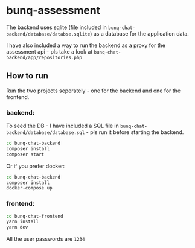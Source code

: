 # bunq-assessment
The backend uses sqlite (file included in `bunq-chat-backend/database/databse.sqlite`) as a database for the application data.

I have also included a way to run the backend as a proxy for the assessment api - pls take a look at `bunq-chat-backend/app/repositories.php`

## How to run
Run the two projects seperately  - one for the backend and one for the frontend.
### backend:
To seed the DB - I have included a SQL file in `bunq-chat-backend/database/database.sql` - pls run it before starting the backend.
```sh
cd bunq-chat-backend
composer install
composer start
```
Or if you prefer docker:
```sh
cd bunq-chat-backend
composer install
docker-compose up
```

### frontend:
```sh
cd bunq-chat-frontend
yarn install
yarn dev
```

All the user passwords are `1234`
